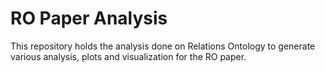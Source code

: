 # RO Paper Analysis

This repository holds the analysis done on Relations Ontology to generate various analysis, plots and visualization for the RO paper.
